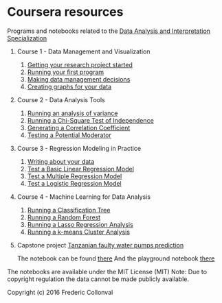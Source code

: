 # Coursera resources

Programs and notebooks related to the [Data Analysis and Interpretation Specialization](https://www.coursera.org/specializations/data-analysis)

1. Course 1 - Data Management and Visualization
    1. [Getting your research project started](http://fcollonval.tumblr.com/post/144046667654/is-internet-usage-increasing-suicide-rate)
    2. [Running your first program](Data_Analysis_First_Program.ipynb)
    3. [Making data management decisions](Making_Data_Management.ipynb)
    4. [Creating graphs for your data](Visualizing_Data.ipynb)

2. Course 2 - Data Analysis Tools
    1. [Running an analysis of variance](Analysis_Variance.ipynb)
    2. [Running a Chi-Square Test of Independence](Chi-Square_Test.ipynb)
    3. [Generating a Correlation Coefficient](PearsonCorrelation.ipynb)
    4. [Testing a Potential Moderator](PotentialModerator.ipynb)

3. Course 3 - Regression Modeling in Practice
    1. [Writing about your data](WritingAboutData.ipynb)
    2. [Test a Basic Linear Regression Model](BasicLinearRegression.ipynb)
    3. [Test a Multiple Regression Model](MultipleRegression.ipynb)
    4. [Test a Logistic Regression Model](LogisticRegression.ipynb)

4. Course 4 - Machine Learning for Data Analysis
    1. [Running a Classification Tree](ClassificationTree.ipynb)
    2. [Running a Random Forest](RandomForest.ipynb)
    3. [Running a Lasso Regression Analysis](LassoRegression.ipynb)
    4. [Running a k-means Cluster Analysis](KMeansCluster.ipynb)

5. Capstone project [Tanzanian faulty water pumps prediction](TanzanianWaterPumpsPrediction.pdf)
    
    The notebook can be found [there](WaterPumpsPrediction.ipynb)
    And the playground notebook [there](WaterPumpsPredictionAnalysis.ipynb)

The notebooks are available under the MIT License (MIT)
Note: Due to copyright regulation the data cannot be made publicly available. 

Copyright (c) 2016 Frederic Collonval